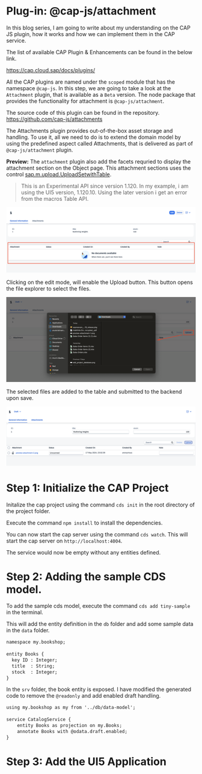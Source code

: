 # Plug-in: @cap-js/attachment

In this blog series, I am going to write about my understanding on the CAP JS plugin, how it works and how we can implement them in the CAP service. 

The list of available CAP Plugin & Enhancements can be found in the below link. 

https://cap.cloud.sap/docs/plugins/

All the CAP plugins are named under the `scoped` module that has the namespace `@cap-js`. In this step, we are going 
to take a look at the `Attachment` plugin, that is available as a `Beta` version. The node package that provides the functionality for attachment is `@cap-js/attachment`. 

The source code of this plugin can be found in the repository. 
https://github.com/cap-js/attachments

The Attachments plugin provides out-of-the-box asset storage and handling. To use it, all we need to do is to extend the domain model by using the predefined aspect called Attachments, that is delivered as part of `@cap-js/attachment` plugin. 

**Preview:** 
The `attachment` plugin also add the facets requried to display the attachment section on the Object page. This attachment sections uses the control <a href="https://sapui5.hana.ondemand.com/#/api/sap.m.upload.UploadSetwithTable">sap.m.upload.UploadSetwithTable</a>.

> This is an Experimental API since version 1.120. In my example, i am using the UI5 version, 1.120.10. Using the later version i get an error from the macros Table API. 

![preview-attachment-1](./assets/images/preview-attachment-1.png)

Clicking on the edit mode, will enable the Upload button. This button opens the file explorer to select the files. 

![preview-attachment-2](./assets/images/preview-attachment-2.png)

The selected files are added to the table and submitted to the backend upon save. 

![preview-attachment-3](./assets/images/preview-attachment-3.png)


# Step 1: Initialize the CAP Project

Initalize the cap project using the command `cds init` in the root directory of the project folder. 

Execute the command `npm install` to install the dependencies. 

You can now start the cap server using the command `cds watch`. This will start the cap server on `http://localhost:4004`. 

The service would now be empty without any entities defined. 

# Step 2: Adding the sample CDS model.

To add the sample cds model, execute the command `cds add tiny-sample` in the terminal. 

This will add the entity definition in the `db` folder and add some sample data in the `data` folder. 

```
namespace my.bookshop;

entity Books {
  key ID : Integer;
  title  : String;
  stock  : Integer;
}
```

In the `srv` folder, the book entity is exposed. I have modified the generated code to remove the `@readonly` and add enabled draft handling. 

```
using my.bookshop as my from '../db/data-model';

service CatalogService {
    entity Books as projection on my.Books;
    annotate Books with @odata.draft.enabled;
}
```

# Step 3: Add the UI5 Application 

